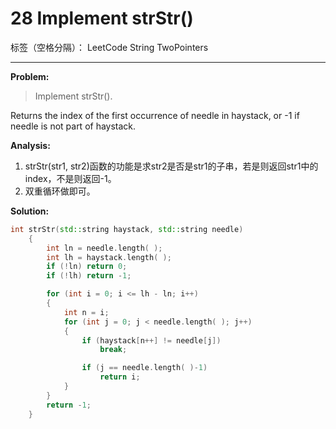 ﻿# 28 Implement strStr()

标签（空格分隔）： LeetCode String TwoPointers

---

**Problem:**
>   Implement strStr().
>
Returns the index of the first occurrence of needle in haystack, or -1 if needle is not part of haystack.

**Analysis:**

 1. strStr(str1, str2)函数的功能是求str2是否是str1的子串，若是则返回str1中的index，不是则返回-1。
 2. 双重循环做即可。

**Solution:**
```cpp
int strStr(std::string haystack, std::string needle)
	{
		int ln = needle.length( );
		int lh = haystack.length( );
		if (!ln) return 0;
		if (!lh) return -1;

		for (int i = 0; i <= lh - ln; i++)
		{
			int n = i;
			for (int j = 0; j < needle.length( ); j++)
			{
				if (haystack[n++] != needle[j])
					break;

				if (j == needle.length( )-1)
					return i;
			}
		}
		return -1;
	}
```
